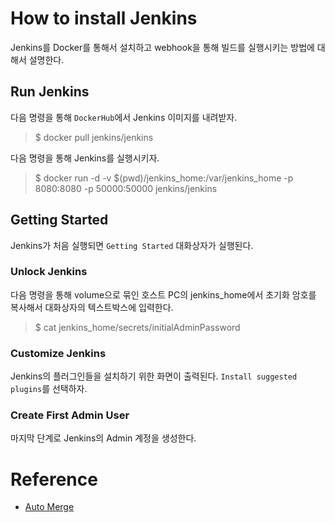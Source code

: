 # How to install Jenkins

Jenkins를 Docker를 통해서 설치하고 webhook을 통해 빌드를 실행시키는 방법에 대해서 설명한다. 

## Run Jenkins

다음 명령을 통해 `DockerHub`에서 Jenkins 이미지를 내려받자.

>$ docker pull jenkins/jenkins

다음 명령을 통해 Jenkins를 실행시키자. 

>$ docker run -d -v $(pwd)/jenkins_home:/var/jenkins_home -p 8080:8080 -p 50000:50000  jenkins/jenkins

## Getting Started

Jenkins가 처음 실행되면 `Getting Started` 대화상자가 실행된다. 

### Unlock Jenkins

다음 명령을 통해 volume으로 묶인 호스트 PC의 jenkins_home에서 초기화 암호를 복사해서 대화상자의 텍스트박스에 입력한다. 

>$ cat jenkins_home/secrets/initialAdminPassword

### Customize Jenkins

Jenkins의 플러그인들을 설치하기 위한 화면이 출력된다. `Install suggested plugins`를 선택하자.

### Create First Admin User

마지막 단계로 Jenkins의 Admin 계정을 생성한다. 

# Reference

* [Auto Merge](https://andrewtarry.com/jenkins_git_merges/)
